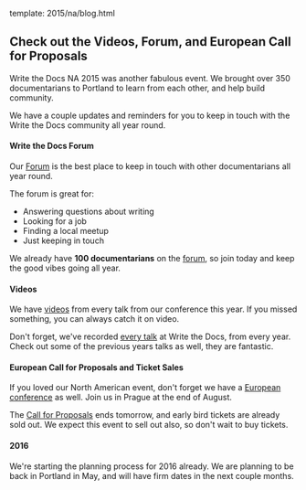 template: 2015/na/blog.html

## Check out the Videos, Forum, and European Call for Proposals

Write the Docs NA 2015 was another fabulous event.
We brought over 350 documentarians to Portland to learn from each other,
and help build community.

We have a couple updates and reminders for you to keep in touch with the Write the Docs community all year round.

#### Write the Docs Forum

Our [Forum](http://forum.writethedocs.org/) is the best place to keep in touch with other documentarians all year round. 

The forum is great for: 

* Answering questions about writing
* Looking for a job
* Finding a local meetup
* Just keeping in touch

We already have **100 documentarians** on the [forum](http://forum.writethedocs.org/), so join today and keep the good vibes going all year.

#### Videos

We have [videos](https://www.youtube.com/playlist?list=PLmV2D6sIiX3UW1kPWlhzyo4lr6e3US6re) from every talk from our conference this year. If you missed something, you can always catch it on video.

Don't forget, we've recorded [every talk](http://www.writethedocs.org/videos/) at Write the Docs, from every year.
Check out some of the previous years talks as well,
they are fantastic.

#### European Call for Proposals and Ticket Sales

If you loved our North American event,
don't forget we have a [European conference](http://www.writethedocs.org/conf/eu/2015/) as well.
Join us in Prague at the end of August.

The [Call for Proposals](http://www.writethedocs.org/conf/eu/2015/cfp/) ends tomorrow, and early bird tickets are already sold out. 
We expect this event to sell out also,
so don't wait to buy tickets.

#### 2016

We're starting the planning process for 2016 already.
We are planning to be back in Portland in May,
and will have firm dates in the next couple months.
